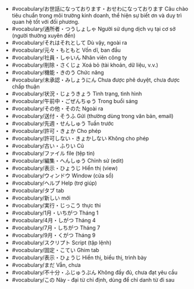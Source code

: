- #vocabulary/お世話になっております・おせわになっております Câu chào tiêu chuẩn trong môi trường kinh doanh, thể hiện sự biết ơn và duy trì quan hệ tốt với đối phương.
- #vocabulary/通所者・つうしょしゃ Người sử dụng dịch vụ tại cơ sở (người thường xuyên đến)
- #vocabulary/それはそれとして Dù vậy, ngoài ra
- #vocabulary/元々・もともと Vốn dĩ, ban đầu
- #vocabulary/社員・しゃいん Nhân viên công ty
- #vocabulary/削除・さくじょ Xoá bỏ (tài khoản, dữ liệu, v.v.)
- #vocabulary/機能・きのう Chức năng
- #vocabulary/未承認・みしょうにん Chưa được phê duyệt, chưa được chấp thuận
- #vocabulary/状況・じょうきょう Tình trạng, tình hình
- #vocabulary/午前中・ごぜんちゅう Trong buổi sáng
- #vocabulary/その他・そのた Ngoài ra
- #vocabulary/送付・そうふ Gửi (thường dùng trong văn bản, email)
- #vocabulary/先週・せんしゅう Tuần trước
- #vocabulary/許可・きょか Cho phép
- #vocabulary/許可しない・きょかしない Không cho phép
- #vocabulary/古い・ふりい Cũ
- #vocabulary/ファイル file (tệp tin)
- #vocabulary/編集・へんしゅう Chỉnh sử (edit)
- #vocabulary/表示・ひょうじ Hiển thị (view)
- #vocabulary/ウィンドウ Window (cửa sổ)
- #vocabulary/ヘルプ Help (trợ giúp)
- #vocabulary/タブ tab
- #vocabulary/新しい mới
- #vocabulary/実行・じっこう thực thi
- #vocabulary/1月・いちがつ Tháng 1
- #vocabulary/4月・しがつ Tháng 4
- #vocabulary/7月・しちがつ Tháng 7
- #vocabulary/9月・くがつ Tháng 9
- #vocabulary/スクリプト Script (tập lệnh)
- #vocabulary/固定・こてい Ghim tab
- #vocabulary/表示・ひょうじ Hiển thị, biểu thị, trình bày
- #vocabulary/まだ Vẫn, chưa
- #vocabulary/不十分・ふじゅうぶん Không đầy đủ, chưa đạt yêu cầu
- #vocabulary/この Này - đại từ chỉ định, dùng để chỉ danh từ đi sau